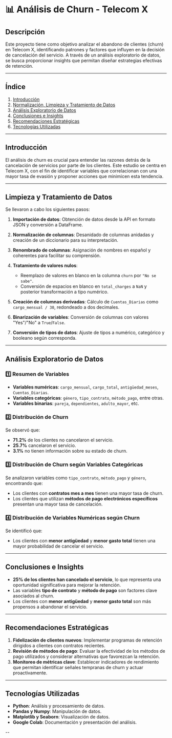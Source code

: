 # 📊 Análisis de Churn - Telecom X

## Descripción

Este proyecto tiene como objetivo analizar el abandono de clientes (churn) en Telecom X, identificando patrones y factores que influyen en la decisión de cancelación del servicio. A través de un análisis exploratorio de datos, se busca proporcionar insights que permitan diseñar estrategias efectivas de retención.

---

## Índice

1. [Introducción](#introducción)
2. [Normalización, Limpieza y Tratamiento de Datos](#limpieza-y-tratamiento-de-datos)
3. [Análisis Exploratorio de Datos](#análisis-exploratorio-de-datos)
4. [Conclusiones e Insights](#conclusiones-e-insights)
5. [Recomendaciones Estratégicas](#recomendaciones-estratégicas)
6. [Tecnologías Utilizadas](#tecnologías-utilizadas)
---

## Introducción

El análisis de churn es crucial para entender las razones detrás de la cancelación de servicios por parte de los clientes. Este estudio se centra en Telecom X, con el fin de identificar variables que correlacionan con una mayor tasa de evasión y proponer acciones que minimicen esta tendencia.

---

## Limpieza y Tratamiento de Datos

Se llevaron a cabo los siguientes pasos:

1. **Importación de datos**: Obtención de datos desde la API en formato JSON y conversión a DataFrame.
2. **Normalización de columnas**: Desanidado de columnas anidadas y creación de un diccionario para su interpretación.
3. **Renombrado de columnas**: Asignación de nombres en español y coherentes para facilitar su comprensión.
4. **Tratamiento de valores nulos**:

   * Reemplazo de valores en blanco en la columna `churn` por `"No se sabe"`.
   * Conversión de espacios en blanco en `total_charges` a `NaN` y posterior transformación a tipo numérico.
5. **Creación de columnas derivadas**: Cálculo de `Cuentas_Diarias` como `cargo_mensual / 30`, redondeado a dos decimales.
6. **Binarización de variables**: Conversión de columnas con valores "Yes"/"No" a `True`/`False`.
7. **Conversión de tipos de datos**: Ajuste de tipos a numérico, categórico y booleano según corresponda.

---

## Análisis Exploratorio de Datos

### 1️⃣ Resumen de Variables

* **Variables numéricas**: `cargo_mensual`, `cargo_total`, `antigüedad_meses`, `Cuentas_Diarias`.
* **Variables categóricas**: `género`, `tipo_contrato`, `método_pago`, entre otras.
* **Variables binarias**: `pareja`, `dependientes`, `adulto_mayor`, etc.

### 2️⃣ Distribución de Churn

Se observó que:

* **71.2%** de los clientes no cancelaron el servicio.
* **25.7%** cancelaron el servicio.
* **3.1%** no tienen información sobre su estado de churn.

### 3️⃣ Distribución de Churn según Variables Categóricas

Se analizaron variables como `tipo_contrato`, `método_pago` y `género`, encontrando que:

* Los clientes con **contratos mes a mes** tienen una mayor tasa de churn.
* Los clientes que utilizan **métodos de pago electrónicos específicos** presentan una mayor tasa de cancelación.

### 4️⃣ Distribución de Variables Numéricas según Churn

Se identificó que:

* Los clientes con **menor antigüedad** y **menor gasto total** tienen una mayor probabilidad de cancelar el servicio.

---

## Conclusiones e Insights

* **25% de los clientes han cancelado el servicio**, lo que representa una oportunidad significativa para mejorar la retención.
* Las variables **tipo de contrato** y **método de pago** son factores clave asociados al churn.
* Los clientes con **menor antigüedad** y **menor gasto total** son más propensos a abandonar el servicio.

---

## Recomendaciones Estratégicas

1. **Fidelización de clientes nuevos**: Implementar programas de retención dirigidos a clientes con contratos recientes.
2. **Revisión de métodos de pago**: Evaluar la efectividad de los métodos de pago utilizados y considerar alternativas que favorezcan la retención.
3. **Monitoreo de métricas clave**: Establecer indicadores de rendimiento que permitan identificar señales tempranas de churn y actuar proactivamente.

---

## Tecnologías Utilizadas

* **Python**: Análisis y procesamiento de datos.
* **Pandas y Numpy**: Manipulación de datos.
* **Matplotlib y Seaborn**: Visualización de datos.
* **Google Colab**: Documentación y presentación del análisis.

--
